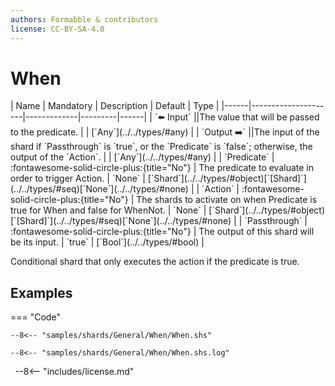 ```yaml
---
authors: Formabble & contributors
license: CC-BY-SA-4.0
---
```



# When

<div class="sh-parameters" markdown="1">
| Name | Mandatory | Description | Default | Type |
|------|---------------------|-------------|---------|------|
| `⬅️ Input` ||The value that will be passed to the predicate. | | [`Any`](../../types/#any) |
| `Output ➡️` ||The input of the shard if `Passthrough` is `true`, or the `Predicate` is `false`; otherwise, the output of the `Action`. | | [`Any`](../../types/#any) |
| `Predicate` | :fontawesome-solid-circle-plus:{title="No"}  | The predicate to evaluate in order to trigger Action. | `None` | [`Shard`](../../types/#object)[`[Shard]`](../../types/#seq)[`None`](../../types/#none) |
| `Action` | :fontawesome-solid-circle-plus:{title="No"}  | The shards to activate on when Predicate is true for When and false for WhenNot. | `None` | [`Shard`](../../types/#object)[`[Shard]`](../../types/#seq)[`None`](../../types/#none) |
| `Passthrough` | :fontawesome-solid-circle-plus:{title="No"}  | The output of this shard will be its input. | `true` | [`Bool`](../../types/#bool) |

</div>

Conditional shard that only executes the action if the predicate is true.

## Examples

=== "Code"

  ```x86asm linenums="1"
  --8<-- "samples/shards/General/When/When.shs"
  ```

  ```
  --8<-- "samples/shards/General/When/When.shs.log"
  ```
&nbsp;
--8<-- "includes/license.md"

